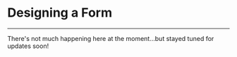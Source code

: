 # Designing a Form

---

There's not much happening here at the moment...but stayed tuned for updates soon!

